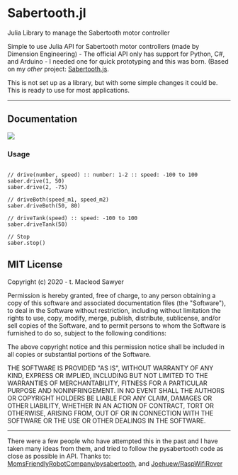 # Sabertooth.jl
Julia Library to manage the Sabertooth motor controller

Simple to use Julia API for Sabertooth motor controllers (made by Dimension Engineering) - The official API only has support for Python, C#, and Arduino - I needed one for quick prototyping and this was born. (Based on my *other* project: [Sabertooth.js](https://github.com/drannex42/sabertooth.js).

This is not set up as a library, but with some simple changes it could be. This is ready to use for most applications. 

------

## Documentation

![](https://raw.githubusercontent.com/MomsFriendlyRobotCompany/pysabertooth/master/docs/pics/Sabertooth2x32Big.jpg)

### Usage

```

// drive(number, speed) :: number: 1-2 :: speed: -100 to 100 
saber.drive(1, 50)
saber.drive(2, -75)

// driveBoth(speed_m1, speed_m2)
saber.driveBoth(50, 80)

// driveTank(speed) :: speed: -100 to 100
saber.driveTank(50)

// Stop
saber.stop()

```

## MIT License
Copyright (c) 2020 - t. Macleod Sawyer 

Permission is hereby granted, free of charge, to any person obtaining a copy of this software and associated documentation files (the "Software"), to deal in the Software without restriction, including without limitation the rights to use, copy, modify, merge, publish, distribute, sublicense, and/or sell copies of the Software, and to permit persons to whom the Software is furnished to do so, subject to the following conditions:

The above copyright notice and this permission notice shall be included in all copies or substantial portions of the Software.

THE SOFTWARE IS PROVIDED "AS IS", WITHOUT WARRANTY OF ANY KIND, EXPRESS OR IMPLIED, INCLUDING BUT NOT LIMITED TO THE WARRANTIES OF MERCHANTABILITY, FITNESS FOR A PARTICULAR PURPOSE AND NONINFRINGEMENT. IN NO EVENT SHALL THE AUTHORS OR COPYRIGHT HOLDERS BE LIABLE FOR ANY CLAIM, DAMAGES OR OTHER LIABILITY, WHETHER IN AN ACTION OF CONTRACT, TORT OR OTHERWISE, ARISING FROM, OUT OF OR IN CONNECTION WITH THE SOFTWARE OR THE USE OR OTHER DEALINGS IN THE SOFTWARE.

----

There were a few people who have attempted this in the past and I have taken many ideas from them, and tried to follow the pysabertooth code as close as possible in API. Thanks to: [MomsFriendlyRobotCompany/pysabertooth](https://github.com/MomsFriendlyRobotCompany/pysabertooth), and [Joehuew/RaspWifiRover](https://github.com/joehuewe/RaspiWifiRover)

